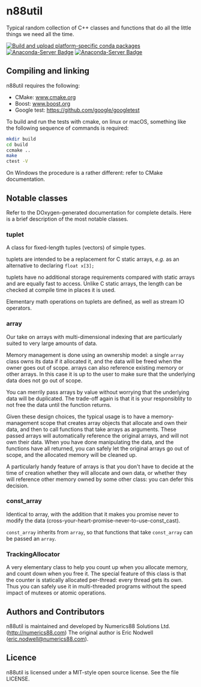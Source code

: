 # n88util

Typical random collection of C++ classes and functions that do all the little things
we need all the time.

<!-- [![Build Status](https://dev.azure.com/babesler/n88/_apis/build/status/Numerics88.n88util?branchName=master)](https://dev.azure.com/babesler/n88/_build/latest?definitionId=6&branchName=master) -->
[![Build and upload platform-specific conda packages](https://github.com/Numerics88/n88util/actions/workflows/build-and-upload-conda-packages.yml/badge.svg?branch=master)](https://github.com/Numerics88/n88util/actions/workflows/build-and-upload-conda-packages.yml)
[![Anaconda-Server Badge](https://anaconda.org/numerics88/n88util/badges/version.svg)](https://anaconda.org/numerics88/n88util)
[![Anaconda-Server Badge](https://anaconda.org/numerics88/n88util/badges/platforms.svg)](https://anaconda.org/numerics88/n88util)

## Compiling and linking

n88util requires the following:

  * CMake: www.cmake.org
  * Boost: www.boost.org
  * Google test: https://github.com/google/googletest

To build and run the tests with cmake, on linux or macOS, something like the
following sequence of commands is required:

```sh
mkdir build
cd build
ccmake ..
make
ctest -V
```

On Windows the procedure is a rather different: refer to CMake documentation.

## Notable classes

Refer to the DOxygen-generated documentation for complete details. Here
is a brief description of the most notable classes.

### tuplet

A class for fixed-length tuples (vectors) of simple types.

tuplets are intended to be a replacement for C static arrays,
*e.g.* as an alternative to declaring `float x[3];`

tuplets have no additional storage requirements compared with static arrays
and are equally fast to access.  Unlike C static arrays, the length
can be checked at compile time in places it is used.

Elementary math operations on tuplets are defined, as well as stream IO
operators.

### array

Our take on arrays with multi-dimensional indexing that are
particularly suited to very large amounts of data.

Memory management is done using an ownership model: a single
`array` class owns its data if it allocated it, and the data
will be freed when the owner goes out of scope. arrays can also
reference existing memory or other arrays. In this case it is up to
the user to make sure that the underlying data does not go
out of scope.

You can merrily pass arrays by value without worrying that the
underlying data will be duplicated. The trade-off again is that it
is your responsiblity to not free the data until the function
returns.

Given these design choices, the typical usage is to have a
memory-management scope that creates array objects that
allocate and own their data, and then to call functions
that take arrays as arguments. These passed arrays will automatically
reference the original arrays, and will not own their data.
When you have done manipulating the data, and the functions have
all returned, you can safely let the original arrays go out of scope,
and the allocated memory will be cleaned up.

A particularly handy feature of arrays is that you don't have to
decide at the time of creation whether they will allocate and own
data, or whether they will reference other memory owned by some
other class: you can defer this decision.

### const_array

Identical to array, with the addition that it makes you promise
never to modify the data (cross-your-heart-promise-never-to-use-const_cast).

`const_array` inherits from `array`, so that functions that take `const_array`
can be passed an `array`.

### TrackingAllocator

A very elementary class to help you count up when you allocate
memory, and count down when you free it. The special feature of
this class is that the counter is statically allocated per-thread:
every thread gets its own. Thus you can safely use it in multi-threaded
programs without the speed impact of mutexes or atomic operations.

## Authors and Contributors

n88util is maintained and developed by Numerics88
Solutions Ltd. (http://numerics88.com) The original author is Eric Nodwell (eric.nodwell@numerics88.com).

## Licence

n88util is licensed under a MIT-style open source license. See the file LICENSE.
